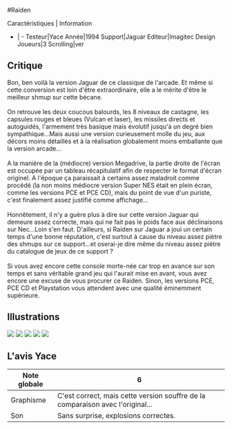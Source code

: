 #Raiden

Caractéristiques | Information
- | -
Testeur|Yace
Année|1994
Support|Jaguar
Editeur|Imagitec Design
Joueurs|3
Scrolling|ver

## Critique
Bon, ben voilà la version Jaguar de ce classique de l'arcade. Et même si cette conversion est loin d'être extraordinaire, elle a le mérite d'être le meilleur shmup sur cette bécane.<br/><br/>On retrouve les deux coucous balourds, les 8 niveaux de castagne, les capsules rouges  et bleues (Vulcan et laser), les missiles directs et autoguidés, l'armement très basique mais évolutif jusqu'à un degré bien sympathique...Mais aussi une version curieusement molle du jeu, aux décors moins détaillés et à la réalisation globalement moins emballante que la version arcade...<br/><br/>A la manière de la (médiocre) version Megadrive, la partie droite de l'écran est occupée par un tableau récapitulatif afin de respecter le format d'écran originel. A l'époque ça paraissait à certains assez maladroit comme procédé (la non moins médiocre version Super NES était en plein écran, comme les versions PCE et PCE CD), mais du point de vue d'un puriste, c'est finalement assez justifié comme affichage...<br/><br/>Honnêtement, il n'y a guère plus à dire sur cette version Jaguar qui demeure assez correcte, mais qui ne fait pas le poids face aux déclinaisons sur Nec...Loin s'en faut. D'ailleurs, si Raiden sur Jaguar a joui un certain temps d'une bonne réputation, c'est surtout à cause du niveau assez piètre des shmups sur ce support...et oserai-je dire même du niveau assez piètre du catalogue de jeux de ce support ?<br/><br/>Si vous avez encore cette console morte-née car trop en avance sur son temps et sans véritable grand jeu qui l'aurait mise en avant, vous avez encore une excuse de vous procurer ce Raiden. Sinon, les versions PCE, PCE CD et Playstation vous attendent avec une qualité éminemment supérieure.

## Illustrations
![](http://www.shmup.com/images/thumbs/img_fiche_1_1464.jpg)
![](http://www.shmup.com/images/thumbs/img_fiche_2_1464.jpg)
![](http://www.shmup.com/images/thumbs/img_fiche_3_1464.jpg)
![](http://www.shmup.com/images/thumbs/)
![](http://www.shmup.com/images/thumbs/)

## L'avis Yace
Note globale|6
-|-
Graphisme|C'est correct, mais cette version souffre de la comparaison avec l'original...
Son|Sans surprise, explosions correctes.
